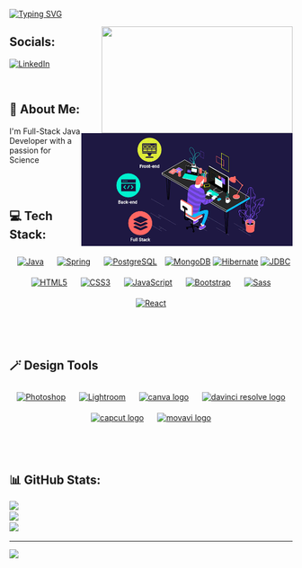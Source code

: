 [![Typing SVG](http://readme-typing-svg.herokuapp.com?font=Fredoka+One&size=30&pause=1000&color=D29012&width=435&lines=Hi+there+%F0%9F%91%8B+I'm+Burak;Welcome+to+my+GitHub+page)](https://git.io/typing-svg)

<img src="https://www.opcito.com/hs-fs/hubfs/DevOps-CI-CD_03.gif?width=600&height=400&name=DevOps-CI-CD_03.gif" align="right" width="340" height="190">

## Socials:
<img src="https://github.com/burak-inan/burak-inan/blob/main/github_animation.gif" align="right" width="376" height="auto" >

[![LinkedIn](https://img.shields.io/badge/linkedin-%230077B5.svg?style=for-the-badge&logo=linkedin&logoColor=white)](https://www.linkedin.com/in/burak-inan)


<br/>

## 💫 About Me:
I'm Full-Stack Java Developer with a passion for Science

<br/><br/>

## 💻 Tech Stack:
<div align="center">  
<a href="https://www.java.com/" target="_blank"><img style="margin: 10px" src="https://profilinator.rishav.dev/skills-assets/java-original-wordmark.svg" alt="Java" height="50" /></a> 
<a href="https://spring.io" target="_blank"><img style="margin: 10px" src="https://spring.io/img/spring.svg" alt="Spring" height="50" /></a>
<a href="https://www.postgresql.org/" target="_blank"><img style="margin: 10px" src="https://profilinator.rishav.dev/skills-assets/postgresql-original-wordmark.svg" alt="PostgreSQL" height="50" /></a>
<a href="https://www.mongodb.com/" target="_blank"><img alt="MongoDB" height="50" src="https://profilinator.rishav.dev/skills-assets/mongodb-original-wordmark.svg" style="max-width: 100%;"></a>  
  <a href="https://hibernate.org/" target="_blank"><img alt="Hibernate" height="50" src="https://cdn.worldvectorlogo.com/logos/hibernate.svg" style="max-width: 100%;"></a> 
  <a href="https://docs.oracle.com/javase/8/docs/technotes/guides/jdbc/" target="_blank"><img alt="JDBC" height="70" src="https://www.oracle.com/a/ocom/img/jdbc.svg" style="max-width: 100%, margin-top: 10px"></a> 
<a href="https://en.wikipedia.org/wiki/HTML5" target="_blank"><img style="margin: 10px" src="https://profilinator.rishav.dev/skills-assets/html5-original-wordmark.svg" alt="HTML5" height="50" /></a>
<a href="https://www.w3schools.com/css/" target="_blank"><img style="margin: 10px" src="https://profilinator.rishav.dev/skills-assets/css3-original-wordmark.svg" alt="CSS3" height="50" /></a> 
<a href="https://www.javascript.com/" target="_blank"><img style="margin: 10px" src="https://profilinator.rishav.dev/skills-assets/javascript-original.svg" alt="JavaScript" height="50" /></a> 
<a href="https://getbootstrap.com/docs/3.4/javascript/" target="_blank"><img style="margin: 10px" src="https://profilinator.rishav.dev/skills-assets/bootstrap-plain.svg" alt="Bootstrap" height="50" /></a> 
<a href="https://sass-lang.com/" target="_blank"><img style="margin: 10px" src="https://profilinator.rishav.dev/skills-assets/sass-original.svg" alt="Sass" height="50" />  
<a href="https://reactjs.org/" target="_blank"><img style="margin: 10px" src="https://profilinator.rishav.dev/skills-assets/react-original-wordmark.svg" alt="React" height="50" /></a>  
</div>

</td><td valign="top" width="33%">

</td><td valign="top" width="33%">
  
<br/><br/>  

## 🪄 Design Tools  
<div align="center">  
<a href="https://www.adobe.com/in/products/photoshop.html" target="_blank"><img style="margin: 10px" src="https://profilinator.rishav.dev/skills-assets/photoshop-plain.svg" alt="Photoshop" height="50" /></a>  
<a href="https://www.adobe.com/products/photoshop-lightroom.html" target="_blank"><img style="margin: 10px" src="https://profilinator.rishav.dev/skills-assets/lightroom.png" alt="Lightroom" height="50" /></a>
<a href="https://www.canva.com/tr_tr/" target="_blank"><img style="margin: 10px" src="https://cdn.jsdelivr.net/gh/devicons/devicon/icons/canva/canva-original.svg" height="50" width="52" alt="canva logo"  /></a> 
<a href="https://www.blackmagicdesign.com/tr/products/davinciresolve" target="_blank"><img style="margin: 10px" src="https://upload.wikimedia.org/wikipedia/commons/4/4d/DaVinci_Resolve_Studio.png" height="50"  alt="davinci resolve logo"  /></a> 
<a href="https://www.capcut.com/tr-tr/" target="_blank"><img style="margin: 10px" src="https://www.wizcase.com/wp-content/uploads/2022/08/CapCut-app-Logo-Transparent.png" height="50" alt="capcut logo"  /></a> 
<a href="https://www.movavi.com/" target="_blank"><img style="margin: 10px" src="https://insmac.org/uploads/posts/2020-10/1602153821_video-editor-plus.png" height="50" alt="movavi logo"  /></a>

</div>

</td><td valign="top" width="33%">



</td><td valign="top" width="33%"> 

<br/><br/>


## 📊 GitHub Stats:
![](https://github-readme-stats.vercel.app/api?username=burak-inan&theme=vue-dark&hide_border=false&include_all_commits=false&count_private=false)<br/>
![](https://github-readme-streak-stats.herokuapp.com/?user=burak-inan&theme=vue-dark&hide_border=false)<br/>
![](https://github-readme-stats.vercel.app/api/top-langs/?username=burak-inan&theme=vue-dark&hide_border=false&include_all_commits=false&count_private=false&layout=compact)

---
[![](https://visitcount.itsvg.in/api?id=burak-inan&icon=0&color=9)](https://visitcount.itsvg.in)

